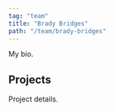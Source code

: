 ```yaml
---
tag: "team"
title: "Brady Bridges"
path: "/team/brady-bridges"
---
```


My bio.

## Projects

Project details.